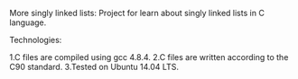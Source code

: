 More singly linked lists:
Project for learn about singly linked lists in C language.

Technologies:

1.C files are compiled using gcc 4.8.4.
2.C files are written according to the C90 standard.
3.Tested on Ubuntu 14.04 LTS.
